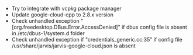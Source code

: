 
* Try to integrate with vcpkg package manager
* Update google-cloud-cpp to 2.8.x version
* Check unhandled exception "[org.freedesktop.DBus.Error.AccessDenied]" if dbus config file is absent in /etc/dbus-1/system.d folder
* Check unhandled exception if "credentials_generic.cc:35" if config file /usr/share/jarvis/jarvis-google-cloud.json is absent